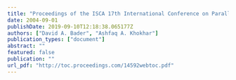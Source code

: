 ```yaml
---
title: "Proceedings of the ISCA 17th International Conference on Parallel and Distributed Computing Systems"
date: 2004-09-01
publishDate: 2019-09-10T12:18:38.065177Z
authors: ["David A. Bader", "Ashfaq A. Khokhar"]
publication_types: ["document"]
abstract: ""
featured: false
publication: ""
url_pdf: "http://toc.proceedings.com/14592webtoc.pdf"
---
```


